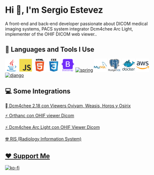 <h1>Hi 👋, I'm Sergio Estevez</h1>
<p>A front-end and back-end developer passionate about DICOM medical imaging systems, PACS system integrator Dcm4chee Arc Light, implementer of the OHIF DICOM web viewer..</p>
<h2>🚀 Languages and Tools I Use</h2>
<p><a target="_blank" href="https://raw.githubusercontent.com/devicons/devicon/master/icons/java/java-original.svg" style="display: inline-block;"><img src="https://raw.githubusercontent.com/devicons/devicon/master/icons/java/java-original.svg" alt="java" width="42" height="42" /></a>
<a target="_blank" href="https://raw.githubusercontent.com/devicons/devicon/master/icons/javascript/javascript-original.svg" style="display: inline-block;"><img src="https://raw.githubusercontent.com/devicons/devicon/master/icons/javascript/javascript-original.svg" alt="javascript" width="42" height="42" /></a>
<a target="_blank" href="https://raw.githubusercontent.com/devicons/devicon/master/icons/html5/html5-original-wordmark.svg" style="display: inline-block;"><img src="https://raw.githubusercontent.com/devicons/devicon/master/icons/html5/html5-original-wordmark.svg" alt="html5" width="42" height="42" /></a>
<a target="_blank" href="https://raw.githubusercontent.com/devicons/devicon/master/icons/css3/css3-original-wordmark.svg" style="display: inline-block;"><img src="https://raw.githubusercontent.com/devicons/devicon/master/icons/css3/css3-original-wordmark.svg" alt="css3" width="42" height="42" /></a>
<a target="_blank" href="https://raw.githubusercontent.com/devicons/devicon/master/icons/bootstrap/bootstrap-plain-wordmark.svg" style="display: inline-block;"><img src="https://raw.githubusercontent.com/devicons/devicon/master/icons/bootstrap/bootstrap-plain-wordmark.svg" alt="bootstrap" width="42" height="42" /></a>
<a target="_blank" href="https://www.vectorlogo.zone/logos/springio/springio-icon.svg" style="display: inline-block;"><img src="https://www.vectorlogo.zone/logos/springio/springio-icon.svg" alt="spring" width="42" height="42" /></a>
<a target="_blank" href="https://raw.githubusercontent.com/devicons/devicon/master/icons/mysql/mysql-original-wordmark.svg" style="display: inline-block;"><img src="https://raw.githubusercontent.com/devicons/devicon/master/icons/mysql/mysql-original-wordmark.svg" alt="mysql" width="42" height="42" /></a>
<a target="_blank" href="https://raw.githubusercontent.com/devicons/devicon/master/icons/postgresql/postgresql-original-wordmark.svg" style="display: inline-block;"><img src="https://raw.githubusercontent.com/devicons/devicon/master/icons/postgresql/postgresql-original-wordmark.svg" alt="postgresql" width="42" height="42" /></a>
<a target="_blank" href="https://raw.githubusercontent.com/devicons/devicon/master/icons/docker/docker-original-wordmark.svg" style="display: inline-block;"><img src="https://raw.githubusercontent.com/devicons/devicon/master/icons/docker/docker-original-wordmark.svg" alt="docker" width="42" height="42" /></a>
<a target="_blank" href="https://raw.githubusercontent.com/devicons/devicon/master/icons/amazonwebservices/amazonwebservices-original-wordmark.svg" style="display: inline-block;"><img src="https://raw.githubusercontent.com/devicons/devicon/master/icons/amazonwebservices/amazonwebservices-original-wordmark.svg" alt="aws" width="42" height="42" /></a>
<a target="_blank" href="https://cdn.worldvectorlogo.com/logos/django.svg" style="display: inline-block;"><img src="https://cdn.worldvectorlogo.com/logos/django.svg" alt="django" width="42" height="42" /></a></p>
<h2>💻 Some Integrations</h2>
<p>🔭<a href= https://dcm4che.atlassian.net/wiki/spaces/ee2/pages/1172275206/Installation+dcm4chee+2.18.3 > Dcm4chee 2.18 con Viewers Oviyam, Weasis, Horos y Osirix<p>
<p>⚡<a href= https://youtu.be/CWQlbUJLRTw?si=II376KCnLjGzx--n > Orthanc con OHIF viewer Dicom<p>
<p>⚡<a href= https://youtu.be/WalNPoDXngE?si=XTe-LR22tCplr5uj > Dcm4chee Arc Light con OHIF Viewer Dicom<p>
<p>☢️<a href= https://youtu.be/dF5z4Ul-S9g?si=U50hCN1fuum3nwnu > RIS (Radiology Information System)<p>  
<h2>❤️ Support Me</h2>
<p><p>
<a href="https://paypal.me/sergiomonsalve?locale.x=es_XC&country.x=CO">
<img src="https://cdn.ko-fi.com/cdn/kofi3.png?v=3" width="160" alt="ko-fi" />
</a>
</p>
